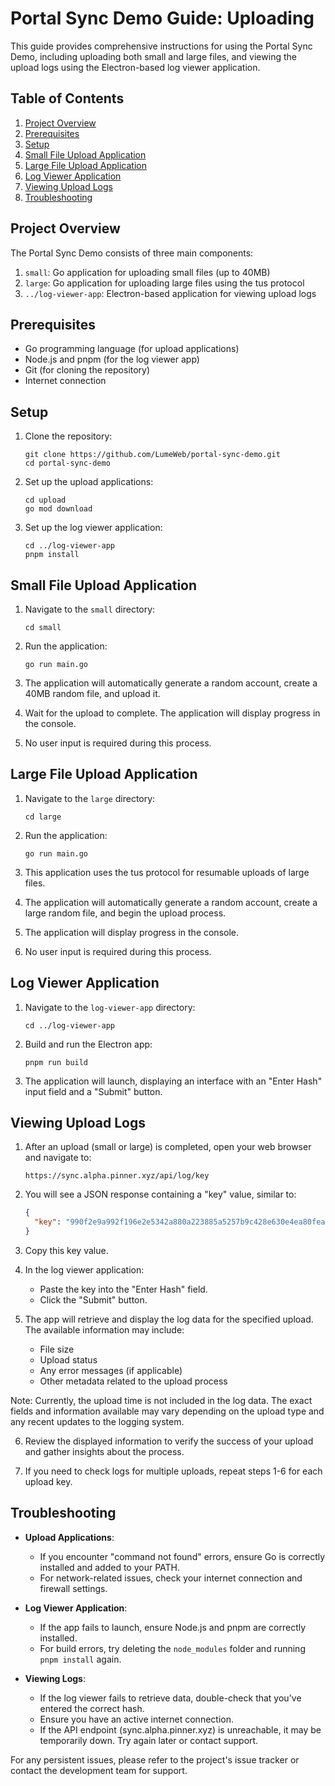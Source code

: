 # Portal Sync Demo Guide: Uploading

This guide provides comprehensive instructions for using the Portal Sync Demo, including uploading both small and large files, and viewing the upload logs using the Electron-based log viewer application.

## Table of Contents

1. [Project Overview](#project-overview)
2. [Prerequisites](#prerequisites)
3. [Setup](#setup)
4. [Small File Upload Application](#small-file-upload-application)
5. [Large File Upload Application](#large-file-upload-application)
6. [Log Viewer Application](#log-viewer-application)
7. [Viewing Upload Logs](#viewing-upload-logs)
8. [Troubleshooting](#troubleshooting)

## Project Overview

The Portal Sync Demo consists of three main components:

1. `small`: Go application for uploading small files (up to 40MB)
2. `large`: Go application for uploading large files using the tus protocol
3. `../log-viewer-app`: Electron-based application for viewing upload logs

## Prerequisites

- Go programming language (for upload applications)
- Node.js and pnpm (for the log viewer app)
- Git (for cloning the repository)
- Internet connection

## Setup

1. Clone the repository:
   ```
   git clone https://github.com/LumeWeb/portal-sync-demo.git
   cd portal-sync-demo
   ```

2. Set up the upload applications:
   ```
   cd upload
   go mod download
   ```

3. Set up the log viewer application:
   ```
   cd ../log-viewer-app
   pnpm install
   ```

## Small File Upload Application

1. Navigate to the `small` directory:
   ```
   cd small
   ```

2. Run the application:
   ```
   go run main.go
   ```

3. The application will automatically generate a random account, create a 40MB random file, and upload it.

4. Wait for the upload to complete. The application will display progress in the console.

5. No user input is required during this process.

## Large File Upload Application

1. Navigate to the `large` directory:
   ```
   cd large
   ```

2. Run the application:
   ```
   go run main.go
   ```

3. This application uses the tus protocol for resumable uploads of large files.

4. The application will automatically generate a random account, create a large random file, and begin the upload process.

5. The application will display progress in the console.

6. No user input is required during this process.

## Log Viewer Application

1. Navigate to the `log-viewer-app` directory:
   ```
   cd ../log-viewer-app
   ```

2. Build and run the Electron app:
   ```
   pnpm run build
   ```

3. The application will launch, displaying an interface with an "Enter Hash" input field and a "Submit" button.

## Viewing Upload Logs

1. After an upload (small or large) is completed, open your web browser and navigate to:
   ```
   https://sync.alpha.pinner.xyz/api/log/key
   ```

2. You will see a JSON response containing a "key" value, similar to:
   ```json
   {
     "key": "990f2e9a992f196e2e5342a880a223885a5257b9c428e630e4ea80feafe06ab"
   }
   ```

3. Copy this key value.

4. In the log viewer application:
    - Paste the key into the "Enter Hash" field.
    - Click the "Submit" button.

5. The app will retrieve and display the log data for the specified upload. The available information may include:
    - File size
    - Upload status
    - Any error messages (if applicable)
    - Other metadata related to the upload process

Note: Currently, the upload time is not included in the log data. The exact fields and information available may vary depending on the upload type and any recent updates to the logging system.

6. Review the displayed information to verify the success of your upload and gather insights about the process.

7. If you need to check logs for multiple uploads, repeat steps 1-6 for each upload key.

## Troubleshooting

- **Upload Applications**:
    - If you encounter "command not found" errors, ensure Go is correctly installed and added to your PATH.
    - For network-related issues, check your internet connection and firewall settings.

- **Log Viewer Application**:
    - If the app fails to launch, ensure Node.js and pnpm are correctly installed.
    - For build errors, try deleting the `node_modules` folder and running `pnpm install` again.

- **Viewing Logs**:
    - If the log viewer fails to retrieve data, double-check that you've entered the correct hash.
    - Ensure you have an active internet connection.
    - If the API endpoint (sync.alpha.pinner.xyz) is unreachable, it may be temporarily down. Try again later or contact support.

For any persistent issues, please refer to the project's issue tracker or contact the development team for support.
